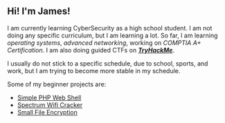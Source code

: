 ## Hi! I'm James!
I am currently learning CyberSecurity as a high school student. I am not doing any specific curriculum, but I am learning a lot. So far, I am learning *operating systems*, *advanced networking*, working on *COMPTIA A+ Certification*. I am also doing guided CTFs on [**_TryHackMe_**](TryHackMe.com).

I usually do not stick to a specific schedule, due to school, sports, and work, but I am trying to become more stable in my schedule.  

Some of my beginner projects are:
- [Simple PHP Web Shell](https://github.com/dr-pnut/WebShell)
- [Spectrum Wifi Cracker](https://github.com/dr-pnut/RedTools/tree/main/Dictionaries/SpectrumWifi)
- [Small File Encryption](https://github.com/dr-pnut/RedTools/tree/main/Malware/FirstRansom)
<!--
**dr-pnut/dr-pnut** is a ✨ _special_ ✨ repository because its `README.md` (this file) appears on your GitHub profile.

Here are some ideas to get you started:

- 🔭 I’m currently working on ...
- 🌱 I’m currently learning ...
- 👯 I’m looking to collaborate on ...
- 🤔 I’m looking for help with ...
- 💬 Ask me about ...
- 📫 How to reach me: ...
- 😄 Pronouns: ...
- ⚡ Fun fact: ...
-->
